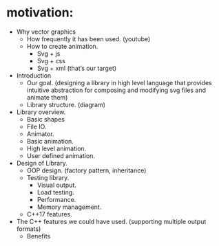 # motivation:
- Why vector graphics
    - How frequently it has been used. (youtube)
    - How to create animation.
        - Svg + js
        - Svg + css
        - Svg + xml (that’s our target)
- Introduction
    - Our goal. (designing a library in high level language that provides intuitive abstraction for composing and modifying svg files and animate them)
    - Library structure. (diagram)
- Library overview.
  - Basic shapes
  - File IO.
  - Animator.
  - Basic animation.
  - High level animation.
  - User defined animation.
- Design of Library.
  - OOP design. (factory pattern, inheritance)
  - Testing library.
    - Visual output.
    - Load testing.
    - Performance.
    - Memory management.
  - C++17 features.
- The C++ features we could have used. (supporting multiple output formats)
  - Benefits
